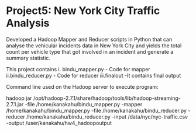 # Project5: New York City Traffic Analysis

Developed a Hadoop Mapper and Reducer scripts in Python that can analyse the vehicular incidents data in New York City and yields the total count per vehicle type that got involved in an incident and generate a summary statistic.

This project contains i. bindu_mapper.py - Code for mapper ii.bindu_reducer.py - Code for reducer
iii.finalout -It contains final output

Command line used on the Hadoop server to execute program:

hadoop jar /opt/hadoop-2.7.1/share/hadoop/tools/lib/hadoop-streaming-2.7.1.jar -file /home/kanakahu/bindu_mapper.py -mapper /home/kanakahu/bindu_mapper.py -file /home/kanakahu/bindu_reducer.py -reducer /home/kanakahu/bindu_reducer.py -input /data/nyc/nyc-traffic.csv -output /user/kanakahu/hw4_hadoopoutput

